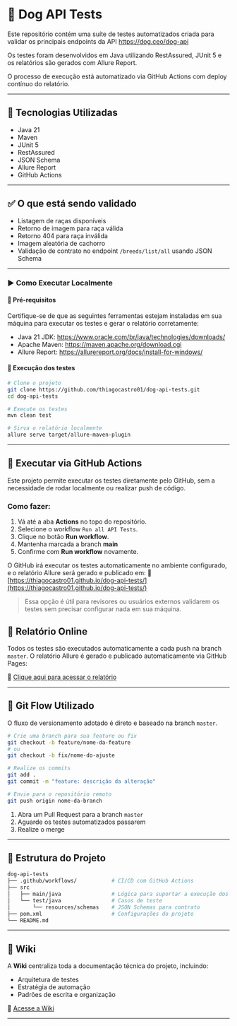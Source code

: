 # 🐾 Dog API Tests

Este repositório contém uma suíte de testes automatizados criada para validar os principais endpoints da API https://dog.ceo/dog-api

Os testes foram desenvolvidos em Java utilizando RestAssured, JUnit 5 e os relatórios são gerados com Allure Report.

O processo de execução está automatizado via GitHub Actions com deploy contínuo do relatório.

---

## 🔧 Tecnologias Utilizadas

* Java 21
* Maven
* JUnit 5
* RestAssured
* JSON Schema
* Allure Report
* GitHub Actions

---

## ✅ O que está sendo validado

* Listagem de raças disponíveis
* Retorno de imagem para raça válida
* Retorno 404 para raça inválida
* Imagem aleatória de cachorro
* Validação de contrato no endpoint `/breeds/list/all` usando JSON Schema

---

### ▶️ Como Executar Localmente

#### 🔧 Pré-requisitos

Certifique-se de que as seguintes ferramentas estejam instaladas em sua máquina para executar os testes e gerar o relatório corretamente:

- Java 21 JDK: https://www.oracle.com/br/java/technologies/downloads/
- Apache Maven: https://maven.apache.org/download.cgi
- Allure Report: https://allurereport.org/docs/install-for-windows/

#### 🚀 Execução dos testes

```bash
# Clone o projeto
git clone https://github.com/thiagocastro01/dog-api-tests.git
cd dog-api-tests

# Execute os testes
mvn clean test

# Sirva o relatório localmente
allure serve target/allure-maven-plugin
```

---

## 🚀 Executar via GitHub Actions

Este projeto permite executar os testes diretamente pelo GitHub, sem a necessidade de rodar localmente ou realizar push de código.

### Como fazer:

1. Vá até a aba **Actions** no topo do repositório.
2. Selecione o workflow `Run all API Tests`.
3. Clique no botão **Run workflow**.
4. Mantenha marcada a branch **main**
5. Confirme com **Run workflow** novamente.

O GitHub irá executar os testes automaticamente no ambiente configurado, e o relatório Allure será gerado e publicado em:
🔗 [https://thiagocastro01.github.io/dog-api-tests/](https://thiagocastro01.github.io/dog-api-tests/)

> Essa opção é útil para revisores ou usuários externos validarem os testes sem precisar configurar nada em sua máquina.

## 📄 Relatório Online

Todos os testes são executados automaticamente a cada push na branch `master`.
O relatório Allure é gerado e publicado automaticamente via GitHub Pages:

🔗 [Clique aqui para acessar o relatório](https://thiagocastro01.github.io/dog-api-tests/)

---

## 🌱 Git Flow Utilizado

O fluxo de versionamento adotado é direto e baseado na branch `master`.

```bash
# Crie uma branch para sua feature ou fix
git checkout -b feature/nome-da-feature
# ou
git checkout -b fix/nome-do-ajuste

# Realize os commits
git add .
git commit -m "feature: descrição da alteração"

# Envie para o repositório remoto
git push origin nome-da-branch
```

1. Abra um Pull Request para a branch `master`
2. Aguarde os testes automatizados passarem
3. Realize o merge

---

## 📁 Estrutura do Projeto

```bash
dog-api-tests
├── .github/workflows/           # CI/CD com GitHub Actions
├── src
│   ├── main/java                # Lógica para suportar a execução dos casos de teste
│   └── test/java                # Casos de teste
│       └── resources/schemas    # JSON Schemas para contrato
├── pom.xml                      # Configurações do projeto
└── README.md
```

---

## 📘 Wiki

A **Wiki** centraliza toda a documentação técnica do projeto, incluindo:

* Arquitetura de testes
* Estratégia de automação
* Padrões de escrita e organização

📌 [Acesse a Wiki](https://github.com/thiagocastro01/dog-api-tests/wiki)

---
